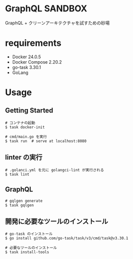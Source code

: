 # GraphQL SANDBOX

GraphQL + クリーンアーキテクチャを試すための砂場

# requirements

- Docker 24.0.5
- Docker Compose 2.20.2
- go-task 3.30.1
- GoLang

# Usage

## Getting Started
```
# コンテナの起動
$ task docker-init

# cmd/main.go を実行
$ task run  # serve at localhost:8080
```

## linter の実行
```
# .golanci.yml を元に golangci-lint が実行される
$ task lint
```

## GraphQL
```
# gqlgen generate
$ task gqlgen
```

## 開発に必要なツールのインストール

```
# go-task のインストール
$ go install github.com/go-task/task/v3/cmd/task@v3.30.1

# 必要なツールのインストール
$ task install-tools
```
